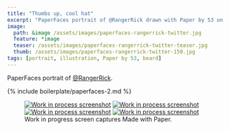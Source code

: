 ```yaml
---
title: "Thumbs up, cool hat"
excerpt: "PaperFaces portrait of @RangerRick drawn with Paper by 53 on an iPad."
image: 
  path: &image /assets/images/paperfaces-rangerrick-twitter.jpg 
  feature: *image
  teaser: /assets/images/paperfaces-rangerrick-twitter-teaser.jpg
  thumb: /assets/images/paperfaces-rangerrick-twitter-150.jpg
tags: [portrait, illustration, Paper by 53, beard]
---
```


PaperFaces portrait of [@RangerRick](http://twitter.com/RangerRick).

{% include boilerplate/paperfaces-2.md %}

<figure class="third">
  <a href="{{ site.url }}/assets/images/paperfaces-rangerrick-process-1-lg.jpg"><img src="{{ site.url }}/assets/images/paperfaces-rangerrick-process-1-600.jpg" alt="Work in process screenshot"></a>
  <a href="{{ site.url }}/assets/images/paperfaces-rangerrick-process-2-lg.jpg"><img src="{{ site.url }}/assets/images/paperfaces-rangerrick-process-2-600.jpg" alt="Work in process screenshot"></a>
  <a href="{{ site.url }}/assets/images/paperfaces-rangerrick-process-3-lg.jpg"><img src="{{ site.url }}/assets/images/paperfaces-rangerrick-process-3-600.jpg" alt="Work in process screenshot"></a>
  <a href="{{ site.url }}/assets/images/paperfaces-rangerrick-process-4-lg.jpg"><img src="{{ site.url }}/assets/images/paperfaces-rangerrick-process-4-600.jpg" alt="Work in process screenshot"></a>
  <figcaption>Work in progress screen captures Made with Paper.</figcaption>
</figure>
